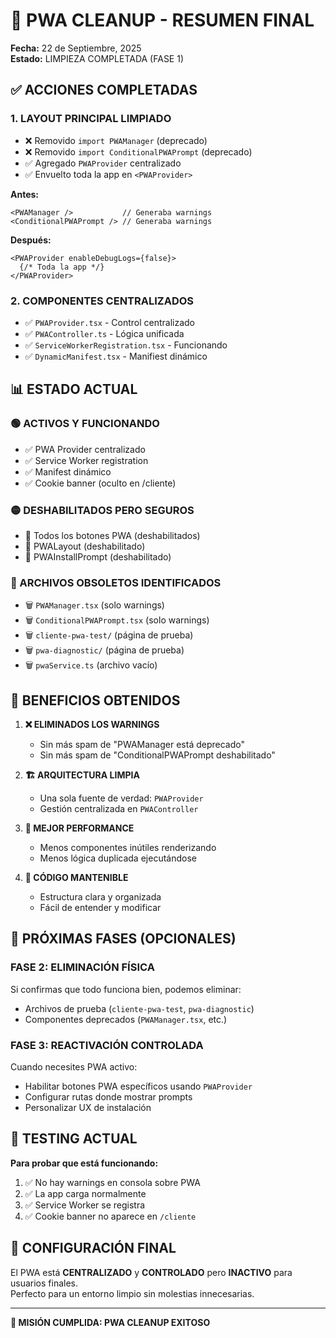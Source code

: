 # 🎯 PWA CLEANUP - RESUMEN FINAL

**Fecha:** 22 de Septiembre, 2025  
**Estado:** LIMPIEZA COMPLETADA (FASE 1)

## ✅ **ACCIONES COMPLETADAS**

### 1. **LAYOUT PRINCIPAL LIMPIADO**
- ❌ Removido `import PWAManager` (deprecado)
- ❌ Removido `import ConditionalPWAPrompt` (deprecado)  
- ✅ Agregado `PWAProvider` centralizado
- ✅ Envuelto toda la app en `<PWAProvider>`

**Antes:**
```tsx
<PWAManager />           // Generaba warnings
<ConditionalPWAPrompt /> // Generaba warnings
```

**Después:**
```tsx
<PWAProvider enableDebugLogs={false}>
  {/* Toda la app */}
</PWAProvider>
```

### 2. **COMPONENTES CENTRALIZADOS**
- ✅ `PWAProvider.tsx` - Control centralizado
- ✅ `PWAController.ts` - Lógica unificada
- ✅ `ServiceWorkerRegistration.tsx` - Funcionando
- ✅ `DynamicManifest.tsx` - Manifiest dinámico

## 📊 **ESTADO ACTUAL**

### **🟢 ACTIVOS Y FUNCIONANDO**
- ✅ PWA Provider centralizado
- ✅ Service Worker registration
- ✅ Manifest dinámico
- ✅ Cookie banner (oculto en /cliente)

### **🟡 DESHABILITADOS PERO SEGUROS**
- 🚫 Todos los botones PWA (deshabilitados)
- 🚫 PWALayout (deshabilitado)
- 🚫 PWAInstallPrompt (deshabilitado)

### **🔴 ARCHIVOS OBSOLETOS IDENTIFICADOS**
- 🗑️ `PWAManager.tsx` (solo warnings)
- 🗑️ `ConditionalPWAPrompt.tsx` (solo warnings)
- 🗑️ `cliente-pwa-test/` (página de prueba)
- 🗑️ `pwa-diagnostic/` (página de prueba)
- 🗑️ `pwaService.ts` (archivo vacío)

## 🎯 **BENEFICIOS OBTENIDOS**

1. **❌ ELIMINADOS LOS WARNINGS**
   - Sin más spam de "PWAManager está deprecado"
   - Sin más spam de "ConditionalPWAPrompt deshabilitado"

2. **🏗️ ARQUITECTURA LIMPIA**
   - Una sola fuente de verdad: `PWAProvider`
   - Gestión centralizada en `PWAController`

3. **🚀 MEJOR PERFORMANCE**
   - Menos componentes inútiles renderizando
   - Menos lógica duplicada ejecutándose

4. **🧹 CÓDIGO MANTENIBLE**
   - Estructura clara y organizada
   - Fácil de entender y modificar

## 🔄 **PRÓXIMAS FASES (OPCIONALES)**

### **FASE 2: ELIMINACIÓN FÍSICA**
Si confirmas que todo funciona bien, podemos eliminar:
- Archivos de prueba (`cliente-pwa-test`, `pwa-diagnostic`)
- Componentes deprecados (`PWAManager.tsx`, etc.)

### **FASE 3: REACTIVACIÓN CONTROLADA**
Cuando necesites PWA activo:
- Habilitar botones PWA específicos usando `PWAProvider`
- Configurar rutas donde mostrar prompts
- Personalizar UX de instalación

## 🧪 **TESTING ACTUAL**

**Para probar que está funcionando:**
1. ✅ No hay warnings en consola sobre PWA
2. ✅ La app carga normalmente  
3. ✅ Service Worker se registra
4. ✅ Cookie banner no aparece en `/cliente`

## 📝 **CONFIGURACIÓN FINAL**

El PWA está **CENTRALIZADO** y **CONTROLADO** pero **INACTIVO** para usuarios finales.  
Perfecto para un entorno limpio sin molestias innecesarias.

---

**🎉 MISIÓN CUMPLIDA: PWA CLEANUP EXITOSO**
